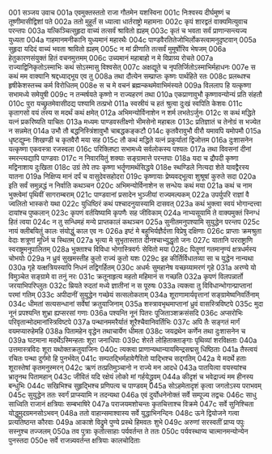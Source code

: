 001	सञ्जय उवाच
001a	एवमुक्तस्ततो राजा गौतमेन यशस्विना
001c	निःश्वस्य दीर्घमुष्णं च तूष्णीमासीद्विशां पते
002a	ततो मुहूर्तं स ध्यात्वा धार्तराष्ट्रो महामनाः
002c	कृपं शारद्वतं वाक्यमित्युवाच परन्तपः
003a	यत्किञ्चित्सुहृदा वाच्यं तत्सर्वं श्रावितो ह्यहम्
003c	कृतं च भवता सर्वं प्राणान्सन्त्यज्य युध्यता
004a	गाहमानमनीकानि युध्यमानं महारथैः
004c	पाण्डवैरतितेजोभिर्लोकस्त्वामनुदृष्टवान्
005a	सुहृदा यदिदं वाच्यं भवता श्रावितो ह्यहम्
005c	न मां प्रीणाति तत्सर्वं मुमूर्षोरिव भेषजम्
006a	हेतुकारणसंयुक्तं हितं वचनमुत्तमम्
006c	उच्यमानं महाबाहो न मे विप्राग्र्य रोचते
007a	राज्याद्विनिकृतोऽस्माभिः कथं सोऽस्मासु विश्वसेत्
007c	अक्षद्यूते च नृपतिर्जितोऽस्माभिर्महाधनः
007e	स कथं मम वाक्यानि श्रद्दध्याद्भूय एव तु
008a	तथा दौत्येन सम्प्राप्तः कृष्णः पार्थहिते रतः
008c	प्रलब्धश्च हृषीकेशस्तच्च कर्म विरोधितम्
008e	स च मे वचनं ब्रह्मन्कथमेवाभिमंस्यते
009a	विललाप हि यत्कृष्णा सभामध्ये समेयुषी
009c	न तन्मर्षयते कृष्णो न राज्यहरणं तथा
010a	एकप्राणावुभौ कृष्णावन्योन्यं प्रति संहतौ
010c	पुरा यच्छ्रुतमेवासीदद्य पश्यामि तत्प्रभो
011a	स्वस्रीयं च हतं श्रुत्वा दुःखं स्वपिति केशवः
011c	कृतागसो वयं तस्य स मदर्थं कथं क्षमेत्
012a	अभिमन्योर्विनाशेन न शर्म लभतेऽर्जुनः
012c	स कथं मद्धिते यत्नं प्रकरिष्यति याचितः
013a	मध्यमः पाण्डवस्तीक्ष्णो भीमसेनो महाबलः
013c	प्रतिज्ञातं च तेनोग्रं स भज्येत न सन्नमेत्
014a	उभौ तौ बद्धनिस्त्रिंशावुभौ चाबद्धकङ्कटौ
014c	कृतवैरावुभौ वीरौ यमावपि यमोपमौ
015a	धृष्टद्युम्नः शिखण्डी च कृतवैरौ मया सह
015c	तौ कथं मद्धिते यत्नं प्रकुर्यातां द्विजोत्तम
016a	दुःशासनेन यत्कृष्णा एकवस्त्रा रजस्वला
016c	परिक्लिष्टा सभामध्ये सर्वलोकस्य पश्यतः
017a	तथा विवसनां दीनां स्मरन्त्यद्यापि पाण्डवाः
017c	न निवारयितुं शक्याः सङ्ग्रामात्ते परन्तपाः
018a	यदा च द्रौपदी कृष्णा मद्विनाशाय दुःखिता
018c	उग्रं तेपे तपः कृष्णा भर्तॄणामर्थसिद्धये
018e	स्थण्डिले नित्यदा शेते यावद्वैरस्य यातना
019a	निक्षिप्य मानं दर्पं च वासुदेवसहोदरा
019c	कृष्णायाः प्रेष्यवद्भूत्वा शुश्रूषां कुरुते सदा
020a	इति सर्वं समुन्नद्धं न निर्वाति कथञ्चन
020c	अभिमन्योर्विनाशेन स सन्धेयः कथं मया
021a	कथं च नाम भुक्त्वेमां पृथिवीं सागराम्बराम्
021c	पाण्डवानां प्रसादेन भुञ्जीयां राज्यमल्पकम्
022a	उपर्युपरि राज्ञां वै ज्वलितो भास्करो यथा
022c	युधिष्ठिरं कथं पश्चादनुयास्यामि दासवत्
023a	कथं भुक्त्वा स्वयं भोगान्दत्त्वा दायांश्च पुष्कलान्
023c	कृपणं वर्तयिष्यामि कृपणैः सह जीविकाम्
024a	नाभ्यसूयामि ते वाक्यमुक्तं स्निग्धं हितं त्वया
024c	न तु सन्धिमहं मन्ये प्राप्तकालं कथञ्चन
025a	सुनीतमनुपश्यामि सुयुद्धेन परन्तप
025c	नायं क्लीबयितुं कालः संयोद्धुं काल एव नः
026a	इष्टं मे बहुभिर्यज्ञैर्दत्ता विप्रेषु दक्षिणाः
026c	प्राप्ताः क्रमश्रुता वेदाः शत्रूणां मूर्ध्नि च स्थितम्
027a	भृत्या मे सुभृतास्तात दीनश्चाभ्युद्धृतो जनः
027c	यातानि परराष्ट्राणि स्वराष्ट्रमनुपालितम्
028a	भुक्ताश्च विविधा भोगास्त्रिवर्गः सेवितो मया
028c	पितॄणां गतमानृण्यं क्षत्रधर्मस्य चोभयोः
029a	न ध्रुवं सुखमस्तीह कुतो राज्यं कुतो यशः
029c	इह कीर्तिर्विधातव्या सा च युद्धेन नान्यथा
030a	गृहे यत्क्षत्रियस्यापि निधनं तद्विगर्हितम्
030c	अधर्मः सुमहानेष यच्छय्यामरणं गृहे
031a	अरण्ये यो विमुञ्चेत सङ्ग्रामे वा तनुं नरः
031c	क्रतूनाहृत्य महतो महिमानं स गच्छति
032a	कृपणं विलपन्नार्तो जरयाभिपरिप्लुतः
032c	म्रियते रुदतां मध्ये ज्ञातीनां न स पूरुषः
033a	त्यक्त्वा तु विविधान्भोगान्प्राप्तानां परमां गतिम्
033c	अपीदानीं सुयुद्धेन गच्छेयं सत्सलोकताम्
034a	शूराणामार्यवृत्तानां सङ्ग्रामेष्वनिवर्तिनाम्
034c	धीमतां सत्यसन्धानां सर्वेषां क्रतुयाजिनाम्
035a	शस्त्रावभृथमाप्तानां ध्रुवं वासस्त्रिविष्टपे
035c	मुदा नूनं प्रपश्यन्ति शुभ्रा ह्यप्सरसां गणाः
036a	पश्यन्ति नूनं पितरः पूजिताञ्शक्रसंसदि
036c	अप्सरोभिः परिवृतान्मोदमानांस्त्रिविष्टपे
037a	पन्थानममरैर्यातं शूरैश्चैवानिवर्तिभिः
037c	अपि तैः सङ्गतं मार्गं वयमप्यारुहेमहि
038a	पितामहेन वृद्धेन तथाचार्येण धीमता
038c	जयद्रथेन कर्णेन तथा दुःशासनेन च
039a	घटमाना मदर्थेऽस्मिन्हताः शूरा जनाधिपाः
039c	शेरते लोहिताक्ताङ्गाः पृथिव्यां शरविक्षताः
040a	उत्तमास्त्रविदः शूरा यथोक्तक्रतुयाजिनः
040c	त्यक्त्वा प्राणान्यथान्यायमिन्द्रसद्मसु धिष्ठिताः
041a	तैस्त्वयं रचितः पन्था दुर्गमो हि पुनर्भवेत्
041c	सम्पतद्भिर्महावेगैरितो याद्भिश्च सद्गतिम्
042a	ये मदर्थे हताः शूरास्तेषां कृतमनुस्मरन्
042c	ऋणं तत्प्रतिमुञ्चानो न राज्ये मन आदधे
043a	पातयित्वा वयस्यांश्च भ्रातॄनथ पितामहान्
043c	जीवितं यदि रक्षेयं लोको मां गर्हयेद्ध्रुवम्
044a	कीदृशं च भवेद्राज्यं मम हीनस्य बन्धुभिः
044c	सखिभिश्च सुहृद्भिश्च प्रणिपत्य च पाण्डवम्
045a	सोऽहमेतादृशं कृत्वा जगतोऽस्य पराभवम्
045c	सुयुद्धेन ततः स्वर्गं प्राप्स्यामि न तदन्यथा
046a	एवं दुर्योधनेनोक्तं सर्वे सम्पूज्य तद्वचः
046c	साधु साध्विति राजानं क्षत्रियाः सम्बभाषिरे
047a	पराजयमशोचन्तः कृतचित्ताश्च विक्रमे
047c	सर्वे सुनिश्चिता योद्धुमुदग्रमनसोऽभवन्
048a	ततो वाहान्समाश्वास्य सर्वे युद्धाभिनन्दिनः
048c	ऊने द्वियोजने गत्वा प्रत्यतिष्ठन्त कौरवाः
049a	आकाशे विद्रुमे पुण्ये प्रस्थे हिमवतः शुभे
049c	अरुणां सरस्वतीं प्राप्य पपुः सस्नुश्च तज्जलम्
050a	तव पुत्राः कृतोत्साहाः पर्यवर्तन्त ते ततः
050c	पर्यवस्थाप्य चात्मानमन्योन्येन पुनस्तदा
050e	सर्वे राजन्न्यवर्तन्त क्षत्रियाः कालचोदिताः
